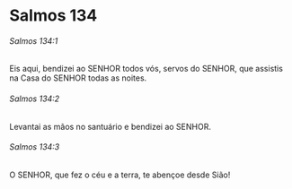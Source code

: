 # Salmos 134

###### Salmos 134:1

Eis aqui, bendizei ao SENHOR todos vós, servos do SENHOR, que assistis na Casa do SENHOR todas as noites.

###### Salmos 134:2

Levantai as mãos no santuário e bendizei ao SENHOR.

###### Salmos 134:3

O SENHOR, que fez o céu e a terra, te abençoe desde Sião!

